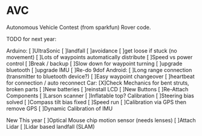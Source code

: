 # AVC
Autonomous Vehicle Contest (from sparkfun) Rover code.

TODO for next year:

Arduino:
[ ]UltraSonic
[ ]landfall
[ ]avoidance
[ ]get loose if stuck (no movement)
[ ]Lots of waypoints automatically distribute
[ ]Speed vs power control
[ ]Break / backup
[ ]Slow down for waypoint turning
[ ]upgrade bluetooth
[ ]upgrade IMU
[ ]Re-do 9dof
Android:
[ ]Long range connection (transmitter to bluetooth device?)
[ ]Easy waypoint changeover
[ ]heartbeat for connection / auto reconnect
Car:
[X]Check Mechanics for bent struts, broken parts
[ ]New batteries
[ ]reinstall LCD
[ ]New Buttons
[ ]Re-Attach Components
[ ]Larson scanner
[ ]Inflatable top?
Calibration
[ ]Steering bias solved
[ ]Compass tilt bias fixed
[ ]Speed run
[ ]Calibration via GPS then remove GPS
[ ]Dynamic Calibration of IMU

New This year
[ ]Optical Mouse chip motion sensor (needs lenses)
[ ]Attach Lidar
[ ]Lidar based landfall (SLAM)


